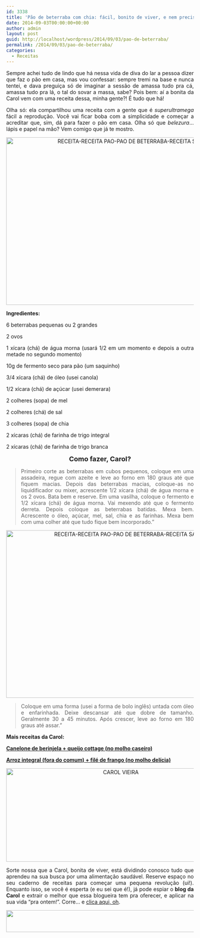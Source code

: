 ```yaml
---
id: 3338
title: 'Pão de beterraba com chia: fácil, bonito de viver, e nem precisa sovar!'
date: 2014-09-03T00:00:00+00:00
author: admin
layout: post
guid: http://localhost/wordpress/2014/09/03/pao-de-beterraba/
permalink: /2014/09/03/pao-de-beterraba/
categories:
  - Receitas
---
```

<p align="justify">
  Sempre achei tudo de lindo que há nessa vida de diva do lar a pessoa dizer que faz o pão em casa, mas vou confessar: sempre tremi na base e nunca tentei, e dava preguiça só de imaginar a sessão de amassa tudo pra cá, amassa tudo pra lá, o tal do sovar a massa, sabe? Pois bem: aí a bonita da Carol vem com uma receita dessa, minha gente?! É tudo que há!
</p>

<p align="justify">
  Olha só: ela compartilhou uma receita com a gente que é <em>superultramega</em> fácil a reprodução. Você vai ficar boba com a simplicidade e começar a acreditar que, sim, dá para fazer o pão em casa. Olha só que <em>belezura</em>… lápis e papel na mão? Vem comigo que já te mostro.
</p>

<p align="center">
  <a href="http://www.trololodemulher.com.br/blog/wp-content/uploads/2014/08/RECEITA-RECEITA-PAO-PAO-DE-BETERRABA-RECEITA-SAUDAVEL-RECEITA-FACIL.jpg"><img class="alignnone size-full wp-image-10362" src="http://www.trololodemulher.com.br/blog/wp-content/uploads/2014/08/RECEITA-RECEITA-PAO-PAO-DE-BETERRABA-RECEITA-SAUDAVEL-RECEITA-FACIL.jpg" alt="RECEITA-RECEITA PAO-PAO DE BETERRABA-RECEITA SAUDAVEL-RECEITA FACIL" width="800" height="450" /></a>
</p>

<p align="justify">
  <strong>Ingredientes:</strong>
</p>

<p align="justify">
  6 beterrabas pequenas ou 2 grandes
</p>

<p align="justify">
  2 ovos
</p>

<p align="justify">
  1 xícara (chá) de água morna (usará 1/2 em um momento e depois a outra metade no segundo momento)
</p>

<p align="justify">
  10g de fermento seco para pão (um saquinho)
</p>

<p align="justify">
  3/4 xícara (chá) de óleo (usei canola)
</p>

<p align="justify">
  1/2 xícara (chá) de açúcar (usei demerara)
</p>

<p align="justify">
  2 colheres (sopa) de mel
</p>

<p align="justify">
  2 colheres (chá) de sal
</p>

<p align="justify">
  3 colheres (sopa) de chia
</p>

<p align="justify">
  2 xícaras (chá) de farinha de trigo integral
</p>

<p align="justify">
  2 xícaras (chá) de farinha de trigo branca
</p>

<p align="center">
  <strong><span style="font-size: large;">Como fazer, Carol?</span></strong>
</p>

> <p align="justify">
>   Primeiro corte as beterrabas em cubos pequenos, coloque em uma assadeira, regue com azeite e leve ao forno em 180 graus até que fiquem macias. Depois das beterrabas macias, coloque-as no liquidificador ou mixer, acrescente 1/2 xícara (chá) de água morna e os 2 ovos. Bata bem e reserve. Em uma vasilha, coloque o fermento e 1/2 xícara (chá) de água morna. Vai mexendo até que o fermento derreta. Depois coloque as beterrabas batidas. Mexa bem. Acrescente o óleo, açúcar, mel, sal, chia e as farinhas. Mexa bem com uma colher até que tudo fique bem incorporado.”
> </p>

<p align="center">
  <a href="http://www.trololodemulher.com.br/blog/wp-content/uploads/2014/08/RECEITA-RECEITA-PAO-PAO-DE-BETERRABA-RECEITA-SAUDAVEL-RECEITA-FACIL2.jpg"><img class="alignnone size-full wp-image-10363" src="http://www.trololodemulher.com.br/blog/wp-content/uploads/2014/08/RECEITA-RECEITA-PAO-PAO-DE-BETERRABA-RECEITA-SAUDAVEL-RECEITA-FACIL2.jpg" alt="RECEITA-RECEITA PAO-PAO DE BETERRABA-RECEITA SAUDAVEL-RECEITA FACIL[2]" width="800" height="450" /></a>
</p>

> <p align="justify">
>   Coloque em uma forma (usei a forma de bolo inglês) untada com óleo e enfarinhada. Deixe descansar até que dobre de tamanho. Geralmente 30 a 45 minutos. Após crescer, leve ao forno em 180 graus até assar.”
> </p>

<p align="justify">
  <strong>Mais receitas da Carol:</strong>
</p>

<p align="justify">
  <a href="http://www.trololodemulher.com.br/2014/07/28/canelone-berinjela-queijo/" target="_blank"><strong>Canelone de berinjela + queijo cottage (no molho caseiro)</strong></a>
</p>

<p align="justify">
  <a href="http://www.trololodemulher.com.br/2014/07/14/arroz-integral-file-frango/" target="_blank"><strong>Arroz integral (fora do comum) + filé de frango (no molho delícia)</strong></a>
</p>

<p align="center">
  <a href="http://www.trololodemulher.com.br/blog/wp-content/uploads/2014/07/CAROL-VIEIRA.png"><img class="alignnone size-full wp-image-10204" src="http://www.trololodemulher.com.br/blog/wp-content/uploads/2014/07/CAROL-VIEIRA.png" alt="CAROL VIEIRA" width="600" height="251" /></a>
</p>

<p align="justify">
  Sorte nossa que a Carol, bonita de viver, está dividindo conosco tudo que aprendeu na sua busca por uma alimentação saudável. Reserve espaço no seu caderno de receitas para começar uma pequena revolução (ui!). Enquanto isso, se você é esperta (e eu sei que é!), já pode espiar o <strong>blog da Carol</strong> e extrair o melhor que essa blogueira tem pra oferecer, e aplicar na sua vida “pra ontem!”. Corre… e <a href="http://mundocarolvieira.blogspot.com.br/" target="_blank">clica aqui, oh</a>.
</p>

<p align="center">
  <a href="http://feedburner.google.com/fb/a/mailverify?uri=blogbichafemea&loc=pt_BR" target="_blank"><img class="alignnone size-full wp-image-8451" title="Assine o Bicha Fêmea grátis!" src="http://www.trololodemulher.com.br/blog/wp-content/uploads/2012/01/rodapé.png" alt="" width="600" height="59" /></a>
</p>

<p align="justify">